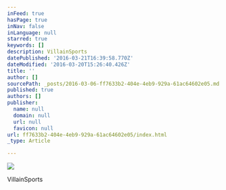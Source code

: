 ```yaml
---
inFeed: true
hasPage: true
inNav: false
inLanguage: null
starred: true
keywords: []
description: VillainSports
datePublished: '2016-03-21T16:39:58.770Z'
dateModified: '2016-03-20T15:26:40.426Z'
title: ''
author: []
sourcePath: _posts/2016-03-06-ff7633b2-404e-4eb9-929a-61ac64602e05.md
published: true
authors: []
publisher:
  name: null
  domain: null
  url: null
  favicon: null
url: ff7633b2-404e-4eb9-929a-61ac64602e05/index.html
_type: Article

---
```

![](https://the-grid-user-content.s3-us-west-2.amazonaws.com/661bb153-ff5c-4821-8ca7-a8e573484ae3.jpg)

VillainSports